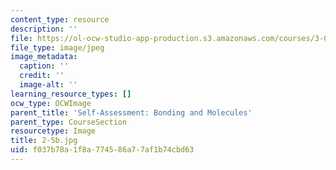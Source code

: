 ```yaml
---
content_type: resource
description: ''
file: https://ol-ocw-studio-app-production.s3.amazonaws.com/courses/3-091sc-introduction-to-solid-state-chemistry-fall-2010/f037b78a1f8a774586a77af1b74cbd63_2-5b.jpg
file_type: image/jpeg
image_metadata:
  caption: ''
  credit: ''
  image-alt: ''
learning_resource_types: []
ocw_type: OCWImage
parent_title: 'Self-Assessment: Bonding and Molecules'
parent_type: CourseSection
resourcetype: Image
title: 2-5b.jpg
uid: f037b78a-1f8a-7745-86a7-7af1b74cbd63
---
```

